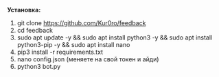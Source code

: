 **Установка:**
1. git clone https://github.com/Kur0ro/feedback
2. cd feedback
3. sudo apt update -y && sudo apt install python3 -y && sudo apt install python3-pip -y && sudo apt install nano
4. pip3 install -r requirements.txt
5. nano config.json (меняете на свой токен и айди)
6. python3 bot.py
